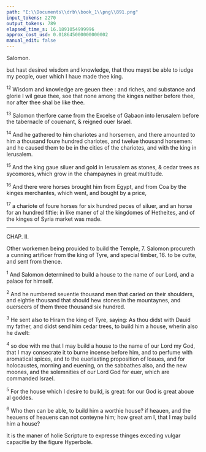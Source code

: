 ```yaml
---
path: "E:\\Documents\\drb\\book_1\\png\\891.png"
input_tokens: 2270
output_tokens: 789
elapsed_time_s: 16.1891054999996
approx_cost_usd: 0.018645000000000002
manual_edit: false
---
```

Salomon.

but hast desired wisdom and knowledge, that thou mayst be able to iudge my people, ouer which I haue made thee king.

<sup>12</sup> Wisdom and knowledge are geuen thee : and riches, and substance and glorie I wil geue thee, soe that none among the kinges neither before thee, nor after thee shal be like thee.

<sup>13</sup> Salomon therfore came from the Excelse of Gabaon into Ierusalem before the tabernacle of couenant, & reigned ouer Israel.

<sup>14</sup> And he gathered to him chariotes and horsemen, and there amounted to him a thousand foure hundred chariotes, and twelue thousand horsemen: and he caused them to be in the cities of the chariotes, and with the king in Ierusalem.

<sup>15</sup> And the king gaue siluer and gold in Ierusalem as stones, & cedar trees as sycomores, which grow in the champaynes in great multitude.

<sup>16</sup> And there were horses brought him from Egypt, and from Coa by the kinges merchantes, which went, and bought by a price,

<sup>17</sup> a chariote of foure horses for six hundred peces of siluer, and an horse for an hundred fiftie: in like maner of al the kingdomes of Hetheites, and of the kinges of Syria market was made.

<hr>

CHAP. II.

Other workemen being prouided to build the Temple, 7. Salomon procureth a cunning artificer from the king of Tyre, and special timber, 16. to be cutte, and sent from thence.

<sup>1</sup> And Salomon determined to build a house to the name of our Lord, and a palace for himself.

<sup>2</sup> And he numbered seuentie thousand men that caried on their shoulders, and eightie thousand that should hew stones in the mountaynes, and ouerseers of them three thousand six hundred.

<sup>3</sup> He sent also to Hiram the king of Tyre, saying: As thou didst with Dauid my father, and didst send him cedar trees, to build him a house, wherin also he dwelt:

<sup>4</sup> so doe with me that I may build a house to the name of our Lord my God, that I may consecrate it to burne incense before him, and to perfume with aromatical spices, and to the euerlasting proposition of loaues, and for holocaustes, morning and euening, on the sabbathes also, and the new moones, and the solemnities of our Lord God for euer, which are commanded Israel.

<sup>5</sup> For the house which I desire to build, is great: for our God is great aboue al goddes.

<sup>6</sup> Who then can be able, to build him a worthie house? if heauen, and the heauens of heauens can not conteyne him; how great am I, that I may build him a house?

<aside>It is the maner of holie Scripture to expresse thinges exceding vulgar capacitie by the figure Hyperbole.</aside>

[^1]: 3. Reg. 5.